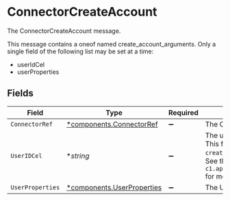 # ConnectorCreateAccount

The ConnectorCreateAccount message.

This message contains a oneof named create_account_arguments. Only a single field of the following list may be set at a time:
  - userIdCel
  - userProperties



## Fields

| Field                                                                                                                                                                       | Type                                                                                                                                                                        | Required                                                                                                                                                                    | Description                                                                                                                                                                 |
| --------------------------------------------------------------------------------------------------------------------------------------------------------------------------- | --------------------------------------------------------------------------------------------------------------------------------------------------------------------------- | --------------------------------------------------------------------------------------------------------------------------------------------------------------------------- | --------------------------------------------------------------------------------------------------------------------------------------------------------------------------- |
| `ConnectorRef`                                                                                                                                                              | [*components.ConnectorRef](../../models/components/connectorref.md)                                                                                                         | :heavy_minus_sign:                                                                                                                                                          | The ConnectorRef message.                                                                                                                                                   |
| `UserIDCel`                                                                                                                                                                 | **string*                                                                                                                                                                   | :heavy_minus_sign:                                                                                                                                                          | The userIdCel field.<br/>This field is part of the `create_account_arguments` oneof.<br/>See the documentation for `c1.api.automations.v1.ConnectorCreateAccount` for more details. |
| `UserProperties`                                                                                                                                                            | [*components.UserProperties](../../models/components/userproperties.md)                                                                                                     | :heavy_minus_sign:                                                                                                                                                          | The UserProperties message.                                                                                                                                                 |